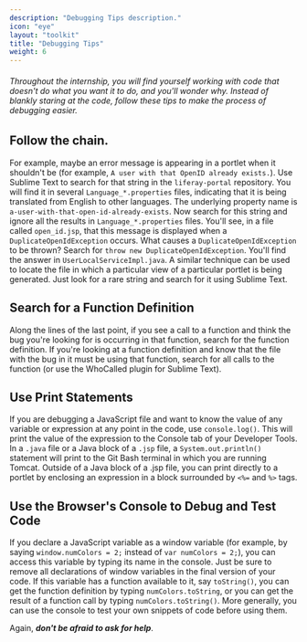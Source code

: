 ```yaml
---
description: "Debugging Tips description."
icon: "eye"
layout: "toolkit"
title: "Debugging Tips"
weight: 6
---
```


###### Throughout the internship, you will find yourself working with code that doesn't do what you want it to do, and you'll wonder why. Instead of blankly staring at the code, follow these tips to make the process of debugging easier.

<article id="followTheChain">

## Follow the chain.

For example, maybe an error message is appearing in a portlet when it shouldn't be (for example, `A user with that OpenID already exists.`). Use Sublime Text to search for that string in the `liferay-portal` repository. You will find it in several `Language_*.properties` files, indicating that it is being translated from English to other languages. The underlying property name is `a-user-with-that-open-id-already-exists`. Now search for this string and ignore all the results in `Language_*.properties` files. You'll see, in a file called `open_id.jsp`, that this message is displayed when a `DuplicateOpenIdException` occurs. What causes a `DuplicateOpenIdException` to be thrown? Search for `throw new DuplicateOpenIdException`. You'll find the answer in `UserLocalServiceImpl.java`. A similar technique can be used to locate the file in which a particular view of a particular portlet is being generated. Just look for a rare string and search for it using Sublime Text.

</article>

<article id="searchForDefinitions">

## Search for a Function Definition

Along the lines of the last point, if you see a call to a function and think the bug you're looking for is occurring in that function, search for the function definition. If you're looking at a function definition and know that the file with the bug in it must be using that function, search for all calls to the function (or use the WhoCalled plugin for Sublime Text).

</article>

<article id="printStatements">

## Use Print Statements

If you are debugging a JavaScript file and want to know the value of any variable or expression at any point in the code, use `console.log()`. This will print the value of the expression to the Console tab of your Developer Tools. In a `.java` file or a Java block of a `.jsp` file, a `System.out.println()` statement will print to the Git Bash terminal in which you are running Tomcat. Outside of a Java block of a .jsp file, you can print directly to a portlet by enclosing an expression in a block surrounded by `<%=` and `%>` tags.

</article>

<article id="useTheBrowser">

## Use the Browser's Console to Debug and Test Code

If you declare a JavaScript variable as a window variable (for example, by saying `window.numColors = 2;` instead of `var numColors = 2;`), you can access this variable by typing its name in the console. Just be sure to remove all declarations of window variables in the final version of your code. If this variable has a function available to it, say `toString()`, you can get the function definition by typing `numColors.toString`, or you can get the result of a function call by typing `numColors.toString()`. More generally, you can use the console to test your own snippets of code before using them.

Again, _**don't be afraid to ask for help**_.

</article>